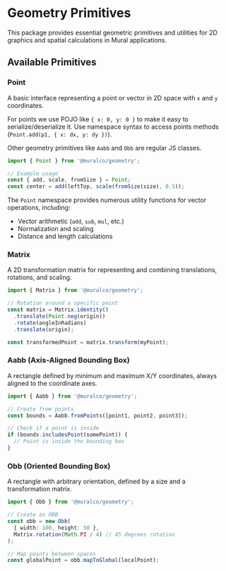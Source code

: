 # Geometry Primitives

This package provides essential geometric primitives and utilities for 2D graphics and spatial calculations in Mural applications.

## Available Primitives

### Point

A basic interface representing a point or vector in 2D space with `x` and `y` coordinates.

For points we use POJO like `{ x: 0, y: 0 }` to make it easy to serialize/deserialize it.
Use namespace syntax to access points methods (`Point.add(p1, { x: dx, y: dy })`).

Other geometry primitives like `Aabb` and `Obb` are regular JS classes.

```typescript
import { Point } from '@muralco/geometry';

// Example usage
const { add, scale, fromSize } = Point;
const center = add(leftTop, scale(fromSize(size), 0.5));
```

The `Point` namespace provides numerous utility functions for vector operations, including:
- Vector arithmetic (`add`, `sub`, `mul`, etc.)
- Normalization and scaling
- Distance and length calculations

### Matrix

A 2D transformation matrix for representing and combining translations, rotations, and scaling.

```typescript
import { Matrix } from '@muralco/geometry';

// Rotation around a specific point
const matrix = Matrix.identity()
  .translate(Point.neg(origin))
  .rotate(angleInRadians)
  .translate(origin);

const transformedPoint = matrix.transform(myPoint);
```

### Aabb (Axis-Aligned Bounding Box)

A rectangle defined by minimum and maximum X/Y coordinates, always aligned to the coordinate axes.

```typescript
import { Aabb } from '@muralco/geometry';

// Create from points
const bounds = Aabb.fromPoints([point1, point2, point3]);

// Check if a point is inside
if (bounds.includesPoint(somePoint)) {
  // Point is inside the bounding box
}
```

### Obb (Oriented Bounding Box)

A rectangle with arbitrary orientation, defined by a size and a transformation matrix.

```typescript
import { Obb } from '@muralco/geometry';

// Create an OBB
const obb = new Obb(
  { width: 100, height: 50 },
  Matrix.rotation(Math.PI / 4) // 45 degrees rotation
);

// Map points between spaces
const globalPoint = obb.mapToGlobal(localPoint);
```

